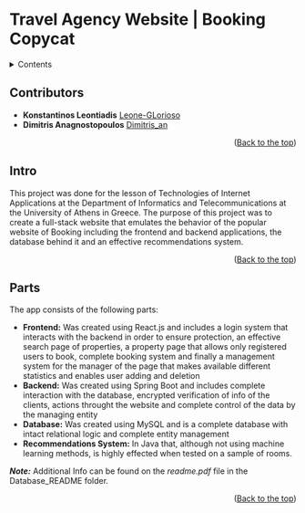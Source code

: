 # Travel Agency Website | Booking Copycat

<a id="readme-top"></a>

<!-- TABLE OF CONTENTS -->
<details>
  <summary>Contents</summary>
  <ol>
    <li><a href="#contributors">Contributors</a></li>  
    <li><a href="#intro">Intro</a></li>  
    <li><a href="#Parts">Parts</a></li>
  </ol>
</details>

## Contributors

* **Konstantinos Leontiadis** [Leone-GLorioso](https://github.com/Leone-Glorioso)
* **Dimitris Anagnostopoulos** [Dimitris_an](https://github.com/sdi2100002)

<p align="right">(<a href="#readme-top">Back to the top</a>)</p>

## Intro

This project was done for the lesson of Technologies of Internet Applications at the Department of Informatics and Telecommunications at the University of Athens in Greece. The purpose of this project was to create a full-stack website that emulates the behavior of the popular website of Booking including the frontend and backend applications, the database behind it and an effective recommendations system.

<p align="right">(<a href="#readme-top">Back to the top</a>)</p>

## Parts

The app consists of the following parts:
* **Frontend:** Was created using React.js and includes a login system that interacts with the backend in order to ensure protection, an effective search page of properties, a property page that allows only registered users to book, complete booking system and finally a management system for the manager of the page that makes available different statistics and enables user adding and deletion
* **Backend:** Was created using Spring Boot and includes complete interaction with the database, encrypted verification of info of the clients, actions throught the website and complete control of the data by the managing entity
* **Database:** Was created using MySQL and is a complete database with intact relational logic and complete entity management
* **Recommendations System:** In Java that, although not using machine learning methods, is highly effected when tested on a sample of rooms.

***Note:*** Additional Info can be found on the *readme.pdf* file in the Database_README folder.

<p align="right">(<a href="#readme-top">Back to the top</a>)</p>
